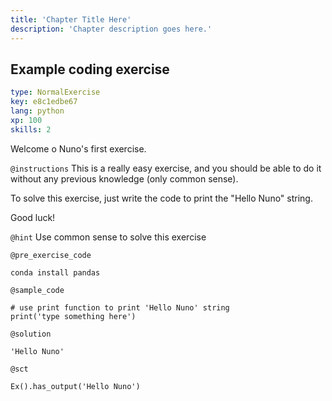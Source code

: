 ```yaml
---
title: 'Chapter Title Here'
description: 'Chapter description goes here.'
---
```


## Example coding exercise

```yaml
type: NormalExercise
key: e8c1edbe67
lang: python
xp: 100
skills: 2
```

Welcome o Nuno's first exercise.

`@instructions`
This is a really easy exercise, and you should be able to do it without any previous knowledge (only common sense).

To solve this exercise, just write the code to print the "Hello Nuno" string.

Good luck!

`@hint`
Use common sense to solve this exercise

`@pre_exercise_code`
```{python}
conda install pandas
```

`@sample_code`
```{python}
# use print function to print 'Hello Nuno' string
print('type something here')
```

`@solution`
```{python}
'Hello Nuno'
```

`@sct`
```{python}
Ex().has_output('Hello Nuno')
```
